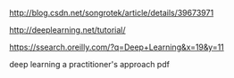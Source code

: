 http://blog.csdn.net/songrotek/article/details/39673971

http://deeplearning.net/tutorial/

https://ssearch.oreilly.com/?q=Deep+Learning&x=19&y=11

deep learning a practitioner's approach pdf
